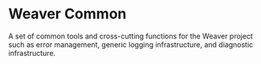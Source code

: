 # Weaver Common

A set of common tools and cross-cutting functions for the Weaver project such
as error management, generic logging infrastructure, and diagnostic infrastructure.